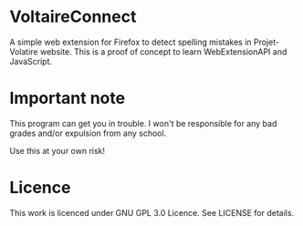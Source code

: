# VoltaireConnect
A simple web extension for Firefox to detect spelling mistakes in 
Projet-Volatire website. This is a proof of concept to learn WebExtensionAPI and
JavaScript.

# Important note

This program can get you in trouble. I won't be responsible for any bad grades and/or expulsion from any school.

Use this at your own risk! 

# Licence

This work is licenced under GNU GPL 3.0 Licence. See LICENSE for details.
